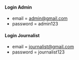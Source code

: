 #### Login Admin

-   email = admin@gmail.com
-   password = admin123

#### Login Journalist

-   email = journalist@gmail.com
-   password = journalist123